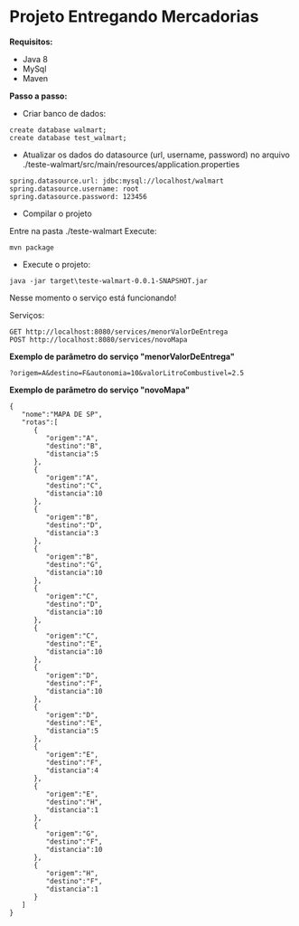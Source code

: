 Projeto Entregando Mercadorias
=============

**Requisitos:**
* Java 8
* MySql
* Maven

**Passo a passo:**

* Criar banco de dados:
```
create database walmart;
create database test_walmart;
```

* Atualizar os dados do datasource (url, username, password) no arquivo ./teste-walmart/src/main/resources/application.properties
```
spring.datasource.url: jdbc:mysql://localhost/walmart
spring.datasource.username: root
spring.datasource.password: 123456
```

* Compilar o projeto

Entre na pasta ./teste-walmart 
Execute:
```
mvn package
```

* Execute o projeto:
```
java -jar target\teste-walmart-0.0.1-SNAPSHOT.jar
```

Nesse momento o serviço está funcionando!

Serviços:
```
GET http://localhost:8080/services/menorValorDeEntrega
POST http://localhost:8080/services/novoMapa
```

**Exemplo de parâmetro do serviço "menorValorDeEntrega"**
```
?origem=A&destino=F&autonomia=10&valorLitroCombustivel=2.5
```

**Exemplo de parâmetro do serviço "novoMapa"**
```
{
   "nome":"MAPA DE SP",
   "rotas":[
      {
         "origem":"A",
         "destino":"B",
         "distancia":5
      },
      {
         "origem":"A",
         "destino":"C",
         "distancia":10
      },
      {
         "origem":"B",
         "destino":"D",
         "distancia":3
      },
      {
         "origem":"B",
         "destino":"G",
         "distancia":10
      },
      {
         "origem":"C",
         "destino":"D",
         "distancia":10
      },
      {
         "origem":"C",
         "destino":"E",
         "distancia":10
      },
      {
         "origem":"D",
         "destino":"F",
         "distancia":10
      },
      {
         "origem":"D",
         "destino":"E",
         "distancia":5
      },
      {
         "origem":"E",
         "destino":"F",
         "distancia":4
      },
      {
         "origem":"E",
         "destino":"H",
         "distancia":1
      },
      {
         "origem":"G",
         "destino":"F",
         "distancia":10
      },
      {
         "origem":"H",
         "destino":"F",
         "distancia":1
      }
   ]
}
```


